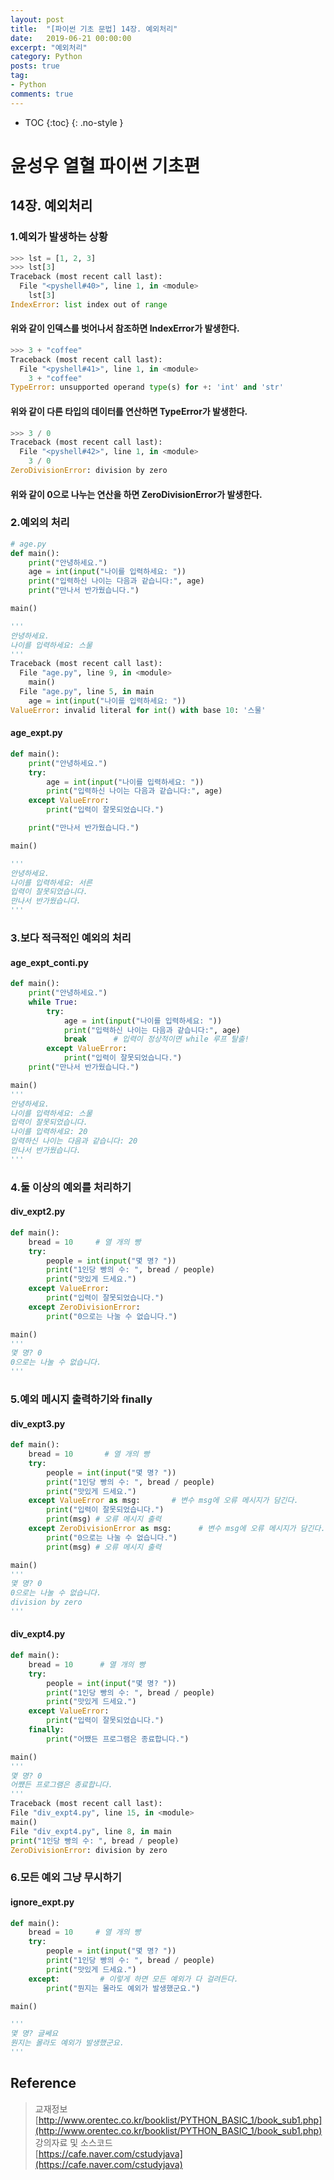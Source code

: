 ```yaml
---
layout: post
title:  "[파이썬 기초 문법] 14장. 예외처리"
date:   2019-06-21 00:00:00
excerpt: "예외처리"
category: Python
posts: true
tag:
- Python
comments: true
---
```

* TOC
{:toc}
{: .no-style }

# 윤성우 열혈 파이썬 기초편
## 14장. 예외처리
### 1.예외가 발생하는 상황
~~~ python
>>> lst = [1, 2, 3]
>>> lst[3]
Traceback (most recent call last):
  File "<pyshell#40>", line 1, in <module>
    lst[3]
IndexError: list index out of range
~~~
#### 위와 같이 인덱스를 벗어나서 참조하면 IndexError가 발생한다.

~~~ python
>>> 3 + "coffee"
Traceback (most recent call last):
  File "<pyshell#41>", line 1, in <module>
    3 + "coffee"
TypeError: unsupported operand type(s) for +: 'int' and 'str'
~~~
#### 위와 같이 다른 타입의 데이터를 연산하면 TypeError가 발생한다.

~~~ python
>>> 3 / 0
Traceback (most recent call last):
  File "<pyshell#42>", line 1, in <module>
    3 / 0
ZeroDivisionError: division by zero
~~~
#### 위와 같이 0으로 나누는 연산을 하면 ZeroDivisionError가 발생한다.

### 2.예외의 처리
~~~ python
# age.py
def main():
	print("안녕하세요.")
	age = int(input("나이를 입력하세요: "))
	print("입력하신 나이는 다음과 같습니다:", age)
	print("만나서 반가웠습니다.")

main()

'''
안녕하세요.
나이를 입력하세요: 스물
'''
Traceback (most recent call last):
  File "age.py", line 9, in <module>
    main()
  File "age.py", line 5, in main
    age = int(input("나이를 입력하세요: "))
ValueError: invalid literal for int() with base 10: '스물'
~~~

#### age_expt.py
~~~ python
def main():
	print("안녕하세요.")
	try:
		age = int(input("나이를 입력하세요: "))
		print("입력하신 나이는 다음과 같습니다:", age)
	except ValueError:
		print("입력이 잘못되었습니다.")

	print("만나서 반가웠습니다.")

main()

'''
안녕하세요.
나이를 입력하세요: 서른
입력이 잘못되었습니다.
만나서 반가웠습니다.
'''
~~~

### 3.보다 적극적인 예외의 처리
#### age_expt_conti.py
~~~ python
def main():
	print("안녕하세요.")
	while True:
		try:
			age = int(input("나이를 입력하세요: "))
			print("입력하신 나이는 다음과 같습니다:", age)
			break 	   # 입력이 정상적이면 while 루프 탈출!
		except ValueError:
			print("입력이 잘못되었습니다.")
	print("만나서 반가웠습니다.")

main()
'''
안녕하세요.
나이를 입력하세요: 스물
입력이 잘못되었습니다.
나이를 입력하세요: 20
입력하신 나이는 다음과 같습니다: 20
만나서 반가웠습니다.
'''
~~~

### 4.둘 이상의 예외를 처리하기
#### div_expt2.py
~~~ python
def main():
	bread = 10     # 열 개의 빵
	try:
		people = int(input("몇 명? "))
		print("1인당 빵의 수: ", bread / people)
		print("맛있게 드세요.")
	except ValueError:
		print("입력이 잘못되었습니다.")
	except ZeroDivisionError:
		print("0으로는 나눌 수 없습니다.")

main()
'''
몇 명? 0
0으로는 나눌 수 없습니다.
'''
~~~

### 5.예외 메시지 출력하기와 finally
#### div_expt3.py
~~~ python
def main():
	bread = 10       # 열 개의 빵
	try:
		people = int(input("몇 명? "))
		print("1인당 빵의 수: ", bread / people)
		print("맛있게 드세요.")
	except ValueError as msg: 		# 변수 msg에 오류 메시지가 담긴다.
		print("입력이 잘못되었습니다.")
		print(msg) # 오류 메시지 출력
	except ZeroDivisionError as msg: 	  # 변수 msg에 오류 메시지가 담긴다.
		print("0으로는 나눌 수 없습니다.")
		print(msg) # 오류 메시지 출력

main()
'''
몇 명? 0
0으로는 나눌 수 없습니다.
division by zero
'''
~~~

#### div_expt4.py
~~~ python
def main():
	bread = 10      # 열 개의 빵
	try:
		people = int(input("몇 명? "))
		print("1인당 빵의 수: ", bread / people)
		print("맛있게 드세요.")
	except ValueError:
		print("입력이 잘못되었습니다.")
	finally:
		print("어쨌든 프로그램은 종료합니다.")

main()
'''
몇 명? 0
어쨌든 프로그램은 종료합니다.
'''
Traceback (most recent call last):
File "div_expt4.py", line 15, in <module>
main()
File "div_expt4.py", line 8, in main
print("1인당 빵의 수: ", bread / people)
ZeroDivisionError: division by zero
~~~

### 6.모든 예외 그냥 무시하기
#### ignore_expt.py
~~~ python
def main():
	bread = 10     # 열 개의 빵
	try:
		people = int(input("몇 명? "))
		print("1인당 빵의 수: ", bread / people)
		print("맛있게 드세요.")
	except: 		# 이렇게 하면 모든 예외가 다 걸려든다.
		print("뭔지는 몰라도 예외가 발생했군요.")

main()

'''
몇 명? 글쎄요
뭔지는 몰라도 예외가 발생했군요.
'''
~~~

## Reference  
> 교재정보  
[http://www.orentec.co.kr/booklist/PYTHON_BASIC_1/book_sub1.php](http://www.orentec.co.kr/booklist/PYTHON_BASIC_1/book_sub1.php)  
강의자료 및 소스코드  
[https://cafe.naver.com/cstudyjava](https://cafe.naver.com/cstudyjava)